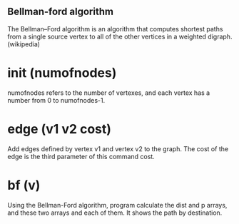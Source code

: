 ## Bellman-ford algorithm
The Bellman–Ford algorithm is an algorithm that computes shortest paths from a single source vertex to all of the other vertices in a weighted digraph.(wikipedia)

# init (numofnodes)
numofnodes refers to the number of vertexes, and each vertex has a number from 0 to numofnodes-1.
# edge (v1 v2 cost)
Add edges defined by vertex v1 and vertex v2 to the graph. 
The cost of the edge is the third parameter of this command cost.
# bf (v)
Using the Bellman-Ford algorithm, program calculate the dist and p arrays, and these two arrays and each of them.
It shows the path by destination.
